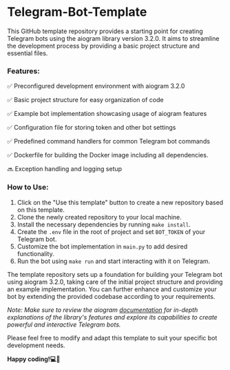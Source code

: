 # Telegram-Bot-Template

This GitHub template repository provides a starting point for creating Telegram bots using the aiogram library version
3.2.0. It aims to streamline the development process by providing a basic project structure and essential files.

### Features:

✅ Preconfigured development environment with aiogram 3.2.0

✅ Basic project structure for easy organization of code

✅ Example bot implementation showcasing usage of aiogram features

✅ Configuration file for storing token and other bot settings

✅ Predefined command handlers for common Telegram bot commands

✅ Dockerfile for building the Docker image including all dependencies.

🔜 Exception handling and logging setup

### How to Use:

1. Click on the "Use this template" button to create a new repository based on this template.
2. Clone the newly created repository to your local machine.
3. Install the necessary dependencies by running `make install`.
4. Create the `.env` file in the root of project and set `BOT_TOKEN` of your Telegram bot.
5. Customize the bot implementation in `main.py` to add desired functionality.
6. Run the bot using `make run` and start interacting with it on Telegram.

The template repository sets up a foundation for building your Telegram bot using aiogram 3.2.0, taking care of the
initial project structure and providing an example implementation. You can further enhance and customize your bot by
extending the provided codebase according to your requirements.

_Note: Make sure to review the aiogram [documentation](https://docs.aiogram.dev) for in-depth explanations of the
library's features and explore its capabilities to create powerful and interactive Telegram bots._

Please feel free to modify and adapt this template to suit your specific bot development needs.

**Happy coding!💻🐞**
